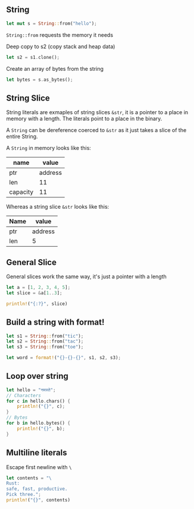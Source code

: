 ## String

```rust
let mut s = String::from("hello");
```

`String::from` requests the memory it needs

Deep copy to s2 (copy stack and heap data)

```rust
let s2 = s1.clone();
```

Create an array of bytes from the string

```rust
let bytes = s.as_bytes();
```

## String Slice

String literals are exmaples of string slices `&str`, it is a pointer to a place in memory with a length. The literals point to a place in the binary.

A `String` can be dereference coerced to `&str` as it just takes a slice of the entire String.

A `String` in memory looks like this:

| name     | value   |
| -------- | ------- |
| ptr      | address |
| len      | 11      |
| capacity | 11      |

Whereas a string slice `&str` looks like this:

| Name | value   |
| ---- | ------- |
| ptr  | address |
| len  | 5       |

## General Slice

General slices work the same way, it's just a pointer with a length

```rust
let a = [1, 2, 3, 4, 5];
let slice = &a[1..3];

println!("{:?}", slice)
```
## Build a string with format!
```rust
let s1 = String::from("tic");
let s2 = String::from("tac");
let s3 = String::from("toe");

let word = format!("{}-{}-{}", s1, s2, s3);
```
## Loop over string
```rust
let hello = "नमस्ते";
// Characters
for c in hello.chars() {
	println!("{}", c);
}
// Bytes
for b in hello.bytes() {
	println!("{}", b);
}
```

## Multiline literals
Escape first newline with `\`
```rust
let contents = "\
Rust:
safe, fast, productive.
Pick three.";
println!("{}", contents)
```
